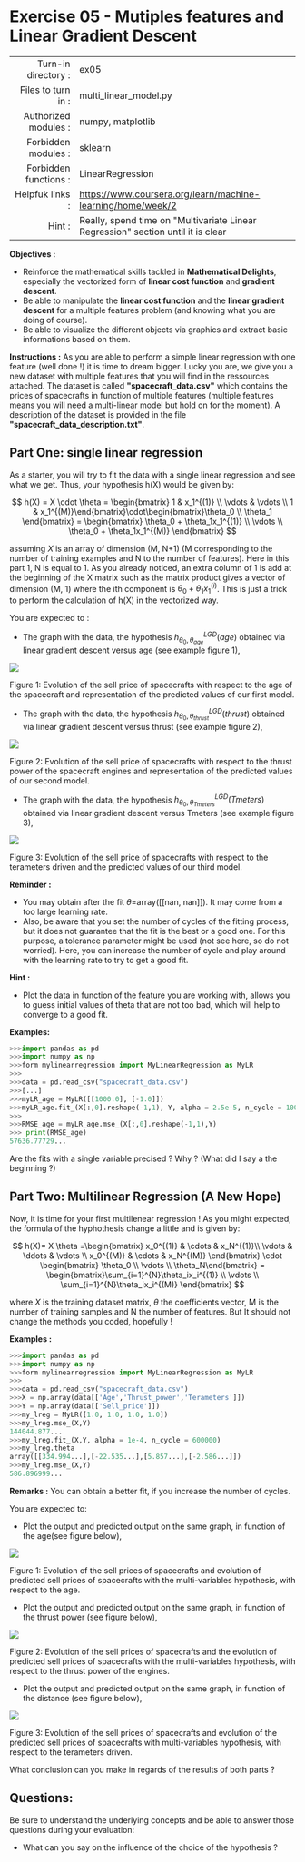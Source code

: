 # Exercise 05 - Mutiples features and Linear Gradient Descent

|                         |                    |
| -----------------------:| ------------------ |
|   Turn-in directory :   |  ex05              |
|   Files to turn in :    |  multi_linear\_model.py  |
|   Authorized modules :  |  numpy, matplotlib |
|   Forbidden modules :   |  sklearn           |
|   Forbidden functions : |  LinearRegression  |
|   Helpfuk links :       | https://www.coursera.org/learn/machine-learning/home/week/2  |
|   Hint :                | Really, spend time on "Multivariate Linear Regression" section until it is clear |

**Objectives :** 
* Reinforce the mathematical skills tackled in **Mathematical Delights**, especially the vectorized form of __linear cost function__ and __gradient descent__.
* Be able to manipulate the __linear cost function__ and the __linear gradient descent__ for a multiple features problem (and knowing what you are doing of course).
* Be able to visualize the different objects via graphics and extract basic informations based on them.


**Instructions :**
As you are able to perform a simple linear regression with one feature (well done !) it is time to dream bigger.
Lucky you are, we give you a new dataset with multiple features that you will find in the ressources attached.
The dataset is called __"spacecraft_data.csv"__ which contains the prices of spacecrafts in function of multiple features (multiple features means you will need a multi-linear model but hold on for the moment). A description of the dataset is provided in the file __"spacecraft_data_description.txt"__.


## Part One: single linear regression
As a starter, you will try to fit the data with a single linear regression and see what we get. Thus, your hypothesis h(X) would be given by:

$$
h(X) = X \cdot \theta = \begin{bmatrix} 1 & x_1^{(1)} \\ \vdots & \vdots \\ 1 & x_1^{(M)}\end{bmatrix}\cdot\begin{bmatrix}\theta_0 \\ \theta_1 \end{bmatrix} = \begin{bmatrix} \theta_0 + \theta_1x_1^{(1)} \\ \vdots \\ \theta_0 + \theta_1x_1^{(M)} \end{bmatrix}
$$

assuming $X$ is an array of dimension (M, N+1) (M corresponding to the number of training examples and N to the number of features). Here in this part 1, N is equal to 1.
As you already noticed, an extra column of 1 is add at the beginning of the X matrix such as the matrix product gives a vector of dimension (M, 1) where the ith component is $\theta_0 + \theta_1x_1^{(i)}$. This is just a trick to perform the calculation of h(X) in the vectorized way.

You are expected to :
* The graph with the data, the hypothesis $h_{{\theta_0,\theta_{age}}}^{LGD}(age)$ obtained via linear gradient descent versus age (see example figure 1),

<img src="day01/assets/ex05_price_vs_age_part1.png" />

Figure 1: Evolution of the sell price of spacecrafts with respect to the age of the spacecraft and representation of the predicted values of our first model.

* The graph with the data, the hypothesis $h_{{\theta_0,\theta_{thrust}}}^{LGD}(thrust)$ obtained via linear gradient descent versus thrust (see example figure 2),

<img src="day01/assets/ex05_price_vs_thrust_part1.png" />

Figure 2: Evolution of the sell price of spacecrafts with respect to the thrust power of the spacecraft engines and representation of the predicted values of our second model.

* The graph with the data, the hypothesis $h_{{\theta_0,\theta_{Tmeters}}}^{LGD}(Tmeters)$ obtained via linear gradient descent versus Tmeters (see example figure 3),

<img src="day01/assets/ex05_price_vs_Tmeters_part1.png" />

Figure 3: Evolution of the sell price of spacecrafts with respect to the terameters driven and the predicted values of our third model.

**Reminder :**
* You may obtain after the fit $\theta$=array([[nan, nan]]). It may come from a too large learning rate.
* Also, be aware that you set the number of cycles of the fitting process, but it does not guarantee that the fit is the best or a good one. For this purpose, a tolerance parameter might be used (not see here, so do not worried).
Here, you can increase the number of cycle and play around with the learning rate to try to get a good fit.

**Hint :**
* Plot the data in function of the feature you are working with, allows you to guess initial values of theta that are not too bad, which will help to converge to a good fit.

**Examples:**
```python
>>>import pandas as pd
>>>import numpy as np
>>>form mylinearregression import MyLinearRegression as MyLR
>>>
>>>data = pd.read_csv("spacecraft_data.csv")
>>>[...]
>>>myLR_age = MyLR([[1000.0], [-1.0]])
>>>myLR_age.fit_(X[:,0].reshape(-1,1), Y, alpha = 2.5e-5, n_cycle = 100000)
>>>
>>>RMSE_age = myLR_age.mse_(X[:,0].reshape(-1,1),Y)
>>> print(RMSE_age)
57636.77729...
```
Are the fits with a single variable precised ? Why ? (What did I say a the beginning ?)


## Part Two: Multilinear Regression (A New Hope)
Now, it is time for your first multilenear regression !
As you might expected, the formula of the hyphothesis change a little and is given by:

$$
h(X)= X \theta
  =\begin{bmatrix} x_0^{(1)} & \cdots & x_N^{(1)}\\ \vdots & \ddots & \vdots \\ x_0^{(M)} & \cdots & x_N^{(M)}  \end{bmatrix} \cdot \begin{bmatrix} \theta_0 \\ \vdots \\ \theta_N\end{bmatrix}
  = \begin{bmatrix}\sum_{i=1}^{N}\theta_ix_i^{(1)} \\ \vdots \\ \sum_{i=1}^{N}\theta_ix_i^{(M)} \end{bmatrix}
$$

where $X$ is the training dataset matrix, $\theta$ the coefficients vector, M is the number of training samples and N the number of features.
But It should not change the methods you coded, hopefully !

**Examples :**
```python
>>>import pandas as pd
>>>import numpy as np
>>>form mylinearregression import MyLinearRegression as MyLR
>>>
>>>data = pd.read_csv("spacecraft_data.csv")
>>>X = np.array(data[['Age','Thrust_power','Terameters']])
>>>Y = np.array(data[['Sell_price']])
>>>my_lreg = MyLR([1.0, 1.0, 1.0, 1.0])
>>>my_lreg.mse_(X,Y)
144044.877...
>>>my_lreg.fit_(X,Y, alpha = 1e-4, n_cycle = 600000)
>>>my_lreg.theta
array([[334.994...],[-22.535...],[5.857...],[-2.586...]])
>>>my_lreg.mse_(X,Y)
586.896999...
```
**Remarks :**
You can obtain a better fit, if you increase the number of cycles.

You are expected to:
* Plot the output and predicted output on the same graph, in function of the age(see figure below),

<img src="day01/assets/ex05_price_vs_age_part2.png" />

Figure 1: Evolution of the sell prices of spacecrafts and evolution of predicted sell prices of spacecrafts with the multi-variables hypothesis, with respect to the age.

* Plot the output and predicted output on the same graph, in function of the thrust power (see figure below),

<img src="day01/assets/ex05_price_vs_thrust_part2.png" />

Figure 2: Evolution of the sell prices of spacecrafts and the evolution of predicted sell prices of spacecrafts with the multi-variables hypothesis, with respect to the thrust power of the engines.

* Plot the output and predicted output on the same graph, in function of the distance (see figure below),

<img src="day01/assets/ex05_price_vs_Tmeters_part2.png" />

Figure 3: Evolution of the sell prices of spacecrafts and evolution of the predicted sell prices of spacecrafts with multi-variables hypothesis, with respect to the terameters driven.

What conclusion can you make in regards of the results of both parts ?

## Questions:
Be sure to understand the underlying concepts and be able to answer those questions during your evaluation:
* What can you say on the influence of the choice of the hypothesis ?
